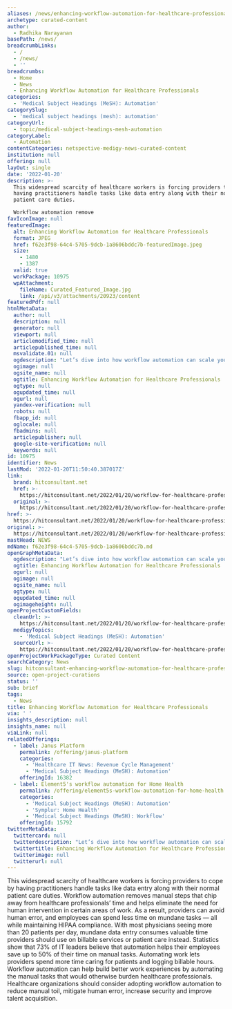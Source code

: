 ```yaml
---
aliases: /news/enhancing-workflow-automation-for-healthcare-professionals
archetype: curated-content
author:
  - Radhika Narayanan
basePath: /news/
breadcrumbLinks:
  - /
  - /news/
  - ''
breadcrumbs:
  - Home
  - News
  - Enhancing Workflow Automation for Healthcare Professionals
categories:
  - 'Medical Subject Headings (MeSH): Automation'
categorySlug:
  - 'medical subject headings (mesh): automation'
categoryUrl:
  - topic/medical-subject-headings-mesh-automation
categoryLabel:
  - Automation
contentCategories: netspective-medigy-news-curated-content
institution: null
offering: null
layOut: single
date: '2022-01-20'
description: >-
  This widespread scarcity of healthcare workers is forcing providers to cope by
  having practitioners handle tasks like data entry along with their normal
  patient care duties.

  Workflow automation remove
favIconImage: null
featuredImage:
  alt: Enhancing Workflow Automation for Healthcare Professionals
  format: JPEG
  href: f62e3f98-64c4-5705-9dcb-1a8606bddc7b-featuredImage.jpeg
  size:
    - 1480
    - 1387
  valid: true
  workPackage: 10975
  wpAttachment:
    fileName: Curated_Featured_Image.jpg
    link: /api/v3/attachments/20923/content
featuredPdf: null
htmlMetaData:
  author: null
  description: null
  generator: null
  viewport: null
  articlemodified_time: null
  articlepublished_time: null
  msvalidate.01: null
  ogdescription: "Let’s dive into how workflow automation can scale your growth and ensure your team is always satisfied.\_Hoala Greevy, founder CEO of Paubox"
  ogimage: null
  ogsite_name: null
  ogtitle: Enhancing Workflow Automation for Healthcare Professionals
  ogtype: null
  ogupdated_time: null
  ogurl: null
  yandex-verification: null
  robots: null
  fbapp_id: null
  oglocale: null
  fbadmins: null
  articlepublisher: null
  google-site-verification: null
  keywords: null
id: 10975
identifier: News
lastMod: '2022-01-20T11:50:40.387017Z'
link:
  brand: hitconsultant.net
  href: >-
    https://hitconsultant.net/2022/01/20/workflow-for-healthcare-professionals-with-email-ai/#.YelLGf7P1PY
  original: >-
    https://hitconsultant.net/2022/01/20/workflow-for-healthcare-professionals-with-email-ai/#.YelLGf7P1PY
href: >-
  https://hitconsultant.net/2022/01/20/workflow-for-healthcare-professionals-with-email-ai/#.YelLGf7P1PY
original: >-
  https://hitconsultant.net/2022/01/20/workflow-for-healthcare-professionals-with-email-ai/#.YelLGf7P1PY
mastHead: NEWS
mdName: f62e3f98-64c4-5705-9dcb-1a8606bddc7b.md
openGraphMetaData:
  ogdescription: "Let’s dive into how workflow automation can scale your growth and ensure your team is always satisfied.\_Hoala Greevy, founder CEO of Paubox"
  ogtitle: Enhancing Workflow Automation for Healthcare Professionals
  ogurl: null
  ogimage: null
  ogsite_name: null
  ogtype: null
  ogupdated_time: null
  ogimageheight: null
openProjectCustomFields:
  cleanUrl: >-
    https://hitconsultant.net/2022/01/20/workflow-for-healthcare-professionals-with-email-ai/#.YelLGf7P1PY
  medigyTopics:
    - 'Medical Subject Headings (MeSH): Automation'
  sourceUrl: >-
    https://hitconsultant.net/2022/01/20/workflow-for-healthcare-professionals-with-email-ai/#.YelLGf7P1PY
openProjectWorkPackageType: Curated Content
searchCategory: News
slug: hitconsultant-enhancing-workflow-automation-for-healthcare-professionals
source: open-project-curations
status: ''
sub: brief
tags:
  - News
title: Enhancing Workflow Automation for Healthcare Professionals
via: ' '
insights_description: null
insights_name: null
viaLink: null
relatedOfferings:
  - label: Janus Platform
    permalink: /offering/janus-platform
    categories:
      - 'Healthcare IT News: Revenue Cycle Management'
      - 'Medical Subject Headings (MeSH): Automation'
    offeringId: 16382
  - label: Element5's workflow automation for Home Health
    permalink: /offering/element5s-workflow-automation-for-home-health
    categories:
      - 'Medical Subject Headings (MeSH): Automation'
      - 'Symplur: Home Health'
      - 'Medical Subject Headings (MeSH): Workflow'
    offeringId: 15792
twitterMetaData:
  twittercard: null
  twitterdescription: "Let’s dive into how workflow automation can scale your growth and ensure your team is always satisfied.\_Hoala Greevy, founder CEO of Paubox"
  twittertitle: Enhancing Workflow Automation for Healthcare Professionals
  twitterimage: null
  twitterurl: null
---
```

<p>This widespread scarcity of healthcare workers is forcing providers to cope by having practitioners handle tasks like data entry along with their normal patient care duties.
Workflow automation removes manual steps that chip away from healthcare professionals’ time and helps eliminate the need for human intervention in certain areas of work.
As a result, providers can avoid human error, and employees can spend less time on mundane tasks — all while maintaining HIPAA compliance.
With most physicians seeing more than 20 patients per day, mundane data entry consumes valuable time providers should use on billable services or patient care instead.
Statistics show that 73% of IT leaders believe that automation helps their employees save up to 50% of their time on manual tasks.
Automating work lets providers spend more time caring for patients and logging billable hours.
Workflow automation can help build better work experiences by automating the manual tasks that would otherwise burden healthcare professionals.
Healthcare organizations should consider adopting workflow automation to reduce manual toil, mitigate human error, increase security and improve talent acquisition.</p>